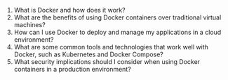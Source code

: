

1. What is Docker and how does it work?
2. What are the benefits of using Docker containers over traditional virtual machines?
3. How can I use Docker to deploy and manage my applications in a cloud environment?
4. What are some common tools and technologies that work well with Docker, such as Kubernetes and Docker Compose?
5. What security implications should I consider when using Docker containers in a production environment?